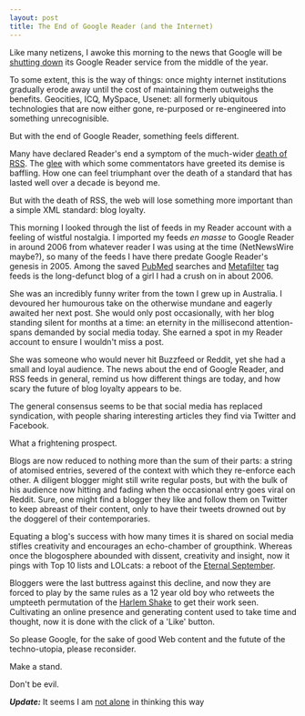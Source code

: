 ```yaml
---
layout: post
title: The End of Google Reader (and the Internet)
---
```


Like many netizens, I awoke this morning to the news that Google will be [shutting down](http://arstechnica.com/information-technology/2013/03/google-announces-readers-imminent-demise/) its Google Reader service from the middle of the year. 

To some extent, this is the way of things: once mighty internet institutions gradually erode away until the cost of maintaining them outweighs the benefits. Geocities, ICQ, MySpace, Usenet: all formerly ubiquitous technologies that are now either gone, re-purposed or re-engineered into something unrecognisible. 

But with the end of Google Reader, something feels different. 

Many have declared Reader's end a symptom of the much-wider [death of RSS](http://techcrunch.com/2013/03/13/rip-google-reader/). The [glee](http://techcrunch.com/2013/03/13/google-readers-death-is-proof-that-rss-always-suffered-from-lack-of-consumer-appeal/) with which some commentators have greeted its demise is baffling. How one can feel triumphant over the death of a standard that has lasted well over a decade is beyond me. 

But with the death of RSS, the web will lose something more important than a simple XML standard: blog loyalty. 

This morning I looked through the list of feeds in my Reader account with a feeling of wistful nostalgia. I imported my feeds *en masse* to Google Reader in around 2006 from whatever reader I was using at the time (NetNewsWire maybe?), so many of the feeds I have there predate Google Reader's genesis in 2005. Among the saved [PubMed](www.pubmed.org) searches and [Metafilter](www.metafilter.com) tag feeds is the long-defunct blog of a girl I had a crush on in about 2006. 

She was an incredibly funny writer from the town I grew up in Australia. I devoured her humourous take on the otherwise mundane and eagerly awaited her next post. She would only post occasionally, with her blog standing silent for months at a time: an eternity in the millisecond attention-spans demanded by social media today. She earned a spot in my Reader account to ensure I wouldn't miss a post. 

She was someone who would never hit Buzzfeed or Reddit, yet she had a small and loyal audience. The news about the end of Google Reader, and RSS feeds in general, remind us how different things are today, and how scary the future of blog loyalty appears to be. 

The general consensus seems to be that social media has replaced syndication, with people sharing interesting articles they find via Twitter and Facebook. 

What a frightening prospect. 

Blogs are now reduced to nothing more than the sum of their parts: a string of atomised entries, severed of the context with which they re-enforce each other.  A diligent blogger might still write regular posts, but with the bulk of his audience now hitting and fading when the occasional entry goes viral on Reddit. Sure, one might find a blogger they like and follow them on Twitter to keep abreast of their content, only to have their tweets drowned out by the doggerel of their contemporaries. 

Equating a blog's success with how many times it is shared on social media stifles creativity and encourages an echo-chamber of groupthink. Whereas once the blogosphere abounded with dissent, creativity and insight, now it pings with Top 10 lists and LOLcats: a reboot of the [Eternal September](http://en.wikipedia.org/wiki/Eternal_September). 

Bloggers were the last buttress against this decline, and now they are forced to play by the same rules as a 12 year old boy who retweets the umpteeth permutation of the [Harlem Shake](http://knowyourmeme.com/memes/harlem-shake) to get their work seen. Cultivating an online presence and generating content used to take time and thought, now it is done with the click of a 'Like' button. 

So please Google, for the sake of good Web content and the futute of the techno-utopia, please reconsider. 

Make a stand. 

Don't be evil. 

***Update:*** It seems I am [not alone](http://www.forbes.com/sites/tomwatson/2013/03/13/googles-strange-attack-on-bloggers-and-the-public-internet-the-massive-reaction-to-reader-shutdown/) in thinking this way